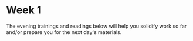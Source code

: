 # Week 1

<!-- ## Outcomes Homework
#### Due Wednesday 6/14 -->

The evening trainings and readings below will help you solidify work so far and/or prepare you for the next day's materials.

<!--


### Monday

link to submit on [tonight's pulse check](https://docs.google.com/forms/d/e/1FAIpQLScicQdZtf2JLFw4O-u618YhNeaJ7sJXVN36ybzO7pnaV359QA/viewform?usp=sf_link): none

1. In the pulse check, let us know how you're doing.  
2. Continue work on Project 3.


### Tuesday

link to submit on [tonight's pulse check](https://docs.google.com/forms/d/e/1FAIpQLScicQdZtf2JLFw4O-u618YhNeaJ7sJXVN36ybzO7pnaV359QA/viewform?usp=sf_link): none

1. In the pulse check, let us know how you're doing.  
2. Continue work on Project 3.


### Wednesday

link to submit on [tonight's pulse check](https://docs.google.com/forms/d/e/1FAIpQLScicQdZtf2JLFw4O-u618YhNeaJ7sJXVN36ybzO7pnaV359QA/viewform?usp=sf_link): none

1. In the pulse check, let us know how you're doing.  
2. Work to wrap up your Project 3. Remember to write documentation, plan for your presentation, and deploy your project.

### Thursday

link to submit on [tonight's pulse check](https://docs.google.com/forms/d/e/1FAIpQLScicQdZtf2JLFw4O-u618YhNeaJ7sJXVN36ybzO7pnaV359QA/viewform?usp=sf_link): none


1. Congratulations on finishing Project 3! In the pulse check, let us know how you're doing.  


### Weekend

You are developers! Go out into the world! Build things!
-->
<!--
## Outcomes Homework
#### Due Monday

-->
